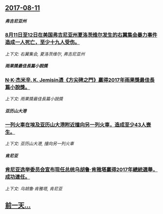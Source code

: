 ## [2017-08-11](/news/2017/08/11/index.md)

##### 弗吉尼亚州
### [8月11日至12日在美国弗吉尼亚州夏洛茨维尔发生的右翼集会暴力事件造成一人死亡，至少十九人受伤。 ](/news/2017/08/11/8月11日至12日在美国弗吉尼亚州夏洛茨维尔发生的右翼集会暴力事件造成一人死亡-至少十九人受伤.md)
_上下文: 右翼集会, 夏洛茨维尔, 弗吉尼亚州_

##### 雨果獎最佳長篇小說獎
### [N·K·杰米辛. K. Jemisin憑《方尖碑之門》贏得2017年雨果獎最佳長篇小說獎。 ](/news/2017/08/11/N-K-杰米辛-K-Jemisin憑-方尖碑之門-贏得2017年雨果獎最佳長篇小說獎.md)
_上下文: 雨果獎最佳長篇小說獎_

##### 亚历山大港
### [一列火車在埃及亚历山大港附近撞向另一列火車，造成至少43人喪生。 ](/news/2017/08/11/一列火車在埃及亚历山大港附近撞向另一列火車-造成至少43人喪生.md)
_上下文: 亚历山大港, 撞向另一列火車_

##### 肯尼亚
### [肯尼亚选举委员会宣布现任总统乌胡鲁·肯雅塔贏得2017年總統選舉，成功連任。 ](/news/2017/08/11/肯尼亚选举委员会宣布现任总统乌胡鲁-肯雅塔贏得2017年總統選舉-成功連任.md)
_上下文: 乌胡鲁·肯雅塔, 肯尼亚_

## [前一天...](/news/2017/08/8/index.md)

